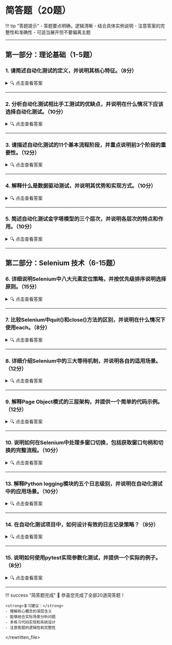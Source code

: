 # 简答题（20题）

!!! tip "答题提示"
    - 答题要点明确，逻辑清晰
    - 结合具体实例说明
    - 注意答案的完整性和准确性
    - 可适当展开但不要偏离主题

---

## 第一部分：理论基础（1-5题）

### 1. 请简述自动化测试的定义，并说明其核心特征。（8分）

<details>
<summary>🔍 点击查看答案</summary>

<p><strong>参考答案：</strong></p>

<p><strong>定义：</strong>（3分）</p>
<p>自动化测试是指使用计算机程序和工具来执行测试过程，通过预先编写的测试脚本自动完成测试用例的执行、结果验证和报告生成，从而减少人工干预的测试方式。</p>

<p><strong>核心特征：</strong>（5分）</p>
<p>1. <strong>程序化执行</strong>：测试过程由计算机程序自动完成，无需人工逐步操作</p>
<p>2. <strong>可重复性</strong>：同一测试脚本可以多次执行，保证测试的一致性</p>
<p>3. <strong>批量处理</strong>：能够同时执行大量测试用例，提高测试效率</p>
<p>4. <strong>精确验证</strong>：通过预设的断言和检查点精确验证结果</p>
<p>5. <strong>快速反馈</strong>：能够快速发现问题并提供详细的测试报告</p>

<p><strong>评分标准：</strong></p>
<ul>
<li>定义准确、完整（3分）</li>
<li>核心特征全面、表述清晰（5分）</li>
</ul>
</details>

---

### 2. 分析自动化测试相比手工测试的优缺点，并说明在什么情况下应该选择自动化测试。（10分）

<details>
<summary>🔍 点击查看答案</summary>

<p><strong>参考答案：</strong></p>

<p><strong>优点：</strong>（4分）</p>
<p>1. <strong>执行速度快</strong>：无需人工操作，24小时不间断执行</p>
<p>2. <strong>可重复性强</strong>：消除人为因素，确保测试一致性</p>
<p>3. <strong>覆盖率高</strong>：可执行大量测试用例，提高测试覆盖率</p>
<p>4. <strong>成本效益</strong>：长期来看，降低人力成本</p>

<p><strong>缺点：</strong>（3分）</p>
<p>1. <strong>初期投入大</strong>：工具采购、脚本开发、环境搭建成本高</p>
<p>2. <strong>维护成本高</strong>：需求变更时脚本需要同步更新</p>
<p>3. <strong>局限性</strong>：无法发现用户体验、界面美观等主观问题</p>

<p><strong>适用场景：</strong>（3分）</p>
<p>1. <strong>回归测试</strong>：需要反复执行的测试场景</p>
<p>2. <strong>大量重复性测试</strong>：数据驱动测试、压力测试等</p>
<p>3. <strong>稳定的功能模块</strong>：需求变化较少的核心功能</p>
<p>4. <strong>长期项目</strong>：能够摊销自动化投入成本的项目</p>

<p><strong>评分标准：</strong></p>
<ul>
<li>优缺点分析全面（7分）</li>
<li>适用场景准确（3分）</li>
</ul>
</details>

---

### 3. 请描述自动化测试的11个基本流程阶段，并重点说明前3个阶段的重要性。（12分）

<details>
<summary>🔍 点击查看答案</summary>

<p><strong>参考答案：</strong></p>

<p><strong>11个基本流程：</strong>（6分）</p>
<p>1. 分析测试需求</p>
<p>2. 制定测试计划</p>
<p>3. 编写测试用例</p>
<p>4. 搭建测试环境</p>
<p>5. 编写测试脚本</p>
<p>6. 执行测试用例</p>
<p>7. 判断测试是否通过</p>
<p>8. 记录测试问题</p>
<p>9. 跟踪Bug</p>
<p>10. 分析测试结果</p>
<p>11. 编写测试报告</p>

<p><strong>前3个阶段的重要性：</strong>（6分）</p>

<p><strong>1. 分析测试需求</strong>（2分）</p>
<ul>
<li>确定自动化测试的范围和目标</li>
<li>识别适合自动化的功能模块</li>
<li>为后续工作提供准确的方向指导</li>
</ul>

<p><strong>2. 制定测试计划</strong>（2分）</p>
<ul>
<li>规划资源配置和时间安排</li>
<li>选择合适的自动化工具和框架</li>
<li>制定测试策略和风险应对措施</li>
</ul>

<p><strong>3. 编写测试用例</strong>（2分）</p>
<ul>
<li>将需求转化为具体可执行的测试步骤</li>
<li>设计测试数据和预期结果</li>
<li>为脚本开发提供详细的实现依据</li>
</ul>

<p><strong>评分标准：</strong></p>
<ul>
<li>流程完整准确（6分）</li>
<li>重点阶段分析深入（6分）</li>
</ul>
</details>

---

### 4. 解释什么是数据驱动测试，并说明其优势和实现方式。（10分）

<details>
<summary>🔍 点击查看答案</summary>

<p><strong>参考答案：</strong></p>

<p><strong>定义：</strong>（3分）</p>
<p>数据驱动测试是一种测试设计方法，将测试逻辑（脚本代码）与测试数据分离，通过外部数据源驱动测试执行。测试脚本从外部数据源读取测试数据，并使用这些数据执行相同的测试逻辑。</p>

<p><strong>优势：</strong>（4分）</p>
<p>1. <strong>提高复用性</strong>：一套脚本可以处理多组测试数据</p>
<p>2. <strong>易于维护</strong>：数据变更不需要修改脚本代码</p>
<p>3. <strong>扩展性强</strong>：添加新测试数据无需重写脚本</p>
<p>4. <strong>分工明确</strong>：测试人员专注数据设计，开发人员专注脚本逻辑</p>

<p><strong>实现方式：</strong>（3分）</p>
<p>1. <strong>Excel/CSV文件</strong>：将测试数据存储在电子表格中</p>
<p>2. <strong>数据库存储</strong>：使用MySQL、Oracle等数据库管理测试数据</p>
<p>3. <strong>JSON/XML文件</strong>：使用结构化文件格式存储复杂数据</p>
<p>4. <strong>配置文件</strong>：使用ini、yaml等配置文件格式</p>

<p><strong>评分标准：</strong></p>
<ul>
<li>定义准确（3分）</li>
<li>优势分析全面（4分）</li>
<li>实现方式具体（3分）</li>
</ul>
</details>

---

### 5. 简述自动化测试金字塔模型的三个层次，并说明各层次的特点和作用。（10分）

<details>
<summary>🔍 点击查看答案</summary>

<p><strong>参考答案：</strong></p>

<p><strong>三个层次：</strong></p>

<p><strong>1. 单元测试（底层，占最大比例）</strong>（3分）</p>
<ul>
<li><strong>特点</strong>：测试单个组件或模块，执行速度快，维护成本低</li>
<li><strong>作用</strong>：及早发现代码逻辑错误，为上层测试提供质量保障</li>
<li><strong>比例</strong>：应占整个自动化测试的70%左右</li>
</ul>

<p><strong>2. 集成测试（中层，适中比例）</strong>（3分）</p>
<ul>
<li><strong>特点</strong>：测试模块间接口和数据交互，复杂度适中</li>
<li><strong>作用</strong>：验证系统各部分协同工作的正确性</li>
<li><strong>比例</strong>：应占整个自动化测试的20%左右</li>
</ul>

<p><strong>3. 系统测试（顶层，最小比例）</strong>（3分）</p>
<ul>
<li><strong>特点</strong>：端到端测试，最接近用户使用场景，但执行慢、维护复杂</li>
<li><strong>作用</strong>：验证完整业务流程和用户体验</li>
<li><strong>比例</strong>：应占整个自动化测试的10%左右</li>
</ul>

<p><strong>设计原则：</strong>（1分）</p>
<p>底层测试数量多、成本低、反馈快；顶层测试数量少、成本高、覆盖关键业务流程。</p>

<p><strong>评分标准：</strong></p>
<ul>
<li>各层次特点准确（9分）</li>
<li>设计原则理解正确（1分）</li>
</ul>
</details>

---

## 第二部分：Selenium 技术（6-15题）

### 6. 详细说明Selenium中八大元素定位策略，并按优先级排序说明选择原则。（15分）

<details>
<summary>🔍 点击查看答案</summary>

<p><strong>参考答案：</strong></p>

<p><strong>八大定位策略（按优先级排序）：</strong>（8分）</p>

<p>1. <strong>By.ID</strong>：通过元素的id属性定位，速度最快，推荐首选</p>
<p>2. <strong>By.NAME</strong>：通过name属性定位，主要用于表单元素</p>
<p>3. <strong>By.CLASS_NAME</strong>：通过class属性定位，适用于样式相关元素</p>
<p>4. <strong>By.LINK_TEXT</strong>：精确匹配链接文本，用于超链接元素</p>
<p>5. <strong>By.PARTIAL_LINK_TEXT</strong>：部分匹配链接文本，适用于动态文本</p>
<p>6. <strong>By.TAG_NAME</strong>：通过标签名定位，通常用于获取元素集合</p>
<p>7. <strong>By.CSS_SELECTOR</strong>：CSS选择器，功能强大，性能优于XPath</p>
<p>8. <strong>By.XPATH</strong>：XML路径表达式，功能最全但性能最差</p>

<p><strong>选择原则：</strong>（7分）</p>

<p><strong>优先级决策流程：</strong></p>
<p>1. <strong>首选ID</strong>：如果元素有唯一稳定的ID，优先使用</p>
<p>2. <strong>次选NAME</strong>：对于表单元素，name是很好的选择</p>
<p>3. <strong>CSS优于XPATH</strong>：需要复杂定位时，CSS Selector优于XPath</p>
<p>4. <strong>避免脆弱定位</strong>：避免依赖页面结构的XPath表达式</p>
<p>5. <strong>考虑维护性</strong>：选择在页面变更时最稳定的属性</p>

<p><strong>性能考虑：</strong></p>
<ul>
<li>ID和NAME性能最佳</li>
<li>CSS Selector性能良好</li>
<li>XPath性能最差，仅在必要时使用</li>
</ul>

<p><strong>评分标准：</strong></p>
<ul>
<li>八大策略准确（8分）</li>
<li>选择原则合理（7分）</li>
</ul>
</details>

---

### 7. 比较Selenium中quit()和close()方法的区别，并说明在什么情况下使用each。（8分）

<details>
<summary>🔍 点击查看答案</summary>

<p><strong>参考答案：</strong></p>

<p><strong>方法对比：</strong>（6分）</p>

<p>| 方面 | quit() | close() |</p>
<p>|------|--------|---------|</p>
<p>| <strong>作用范围</strong> | 关闭整个浏览器进程和所有窗口 | 只关闭当前活动窗口 |</p>
<p>| <strong>资源释放</strong> | 完全释放WebDriver相关资源 | 不释放WebDriver实例 |</p>
<p>| <strong>进程状态</strong> | 终止浏览器进程 | 保持浏览器进程运行 |</p>
<p>| <strong>后续操作</strong> | 无法继续操作，需重新创建driver | 可以切换到其他窗口继续操作 |</p>

<p><strong>使用场景：</strong>（2分）</p>

<p><strong>quit()使用场景：</strong></p>
<p>1. <strong>测试完全结束时</strong>：整个测试脚本执行完毕</p>
<p>2. <strong>资源清理</strong>：确保不留下僵尸进程</p>
<p>3. <strong>单窗口测试</strong>：只有一个浏览器窗口的测试</p>

<p><strong>close()使用场景：</strong></p>
<p>1. <strong>多窗口操作</strong>：需要关闭某个特定窗口但保留其他窗口</p>
<p>2. <strong>中间步骤</strong>：测试过程中需要关闭临时打开的窗口</p>
<p>3. <strong>窗口管理</strong>：精确控制窗口的打开和关闭</p>

<p><strong>最佳实践：</strong></p>
<p>推荐在测试结束时统一使用quit()进行资源清理，避免内存泄漏。</p>

<p><strong>评分标准：</strong></p>
<ul>
<li>区别对比准确（6分）</li>
<li>使用场景合理（2分）</li>
</ul>
</details>

---

### 8. 详细介绍Selenium中的三大等待机制，并说明各自的适用场景。（12分）

<details>
<summary>🔍 点击查看答案</summary>

<p><strong>参考答案：</strong></p>

<p><strong>三大等待机制：</strong>（9分）</p>

<p><strong>1. 强制等待（Sleep）</strong>（3分）</p>
<ul>
<li><strong>机制</strong>：使用time.sleep()强制线程暂停指定时间</li>
<li><strong>特点</strong>：简单粗暴，但浪费时间，不智能</li>
<li><strong>适用场景</strong>：调试阶段临时使用，生产环境应避免</li>
</ul>

```python
import time
time.sleep(5)  # 强制等待5秒
```

<p><strong>2. 隐式等待（Implicitly Wait）</strong>（3分）</p>
<ul>
<li><strong>机制</strong>：设置全局默认等待时间，查找元素时自动等待</li>
<li><strong>特点</strong>：作用于整个WebDriver实例，设置一次全局生效</li>
<li><strong>适用场景</strong>：页面加载速度相对稳定的应用</li>
</ul>

```python
driver.implicitly_wait(10)  # 设置隐式等待10秒
```

<p><strong>3. 显式等待（Explicitly Wait）</strong>（3分）</p>
<ul>
<li><strong>机制</strong>：针对特定元素设置等待条件，满足条件后继续执行</li>
<li><strong>特点</strong>：精确控制，可设置多种等待条件</li>
<li><strong>适用场景</strong>：动态内容、AJAX异步加载的页面</li>
</ul>

```python
from selenium.webdriver.support.ui import WebDriverWait
from selenium.webdriver.support import expected_conditions as EC

wait = WebDriverWait(driver, 10)
element = wait.until(EC.element_to_be_clickable((By.ID, "submit")))
```

<p><strong>选择建议：</strong>（3分）</p>
<p>1. <strong>优先使用显式等待</strong>：更精确、更灵活</p>
<p>2. <strong>配合隐式等待</strong>：设置较短的全局等待时间作为保底</p>
<p>3. <strong>避免强制等待</strong>：只在调试时临时使用</p>
<p>4. <strong>根据场景选择</strong>：静态页面用隐式，动态内容用显式</p>

<p><strong>评分标准：</strong></p>
<ul>
<li>三种机制介绍准确（9分）</li>
<li>选择建议合理（3分）</li>
</ul>
</details>

---

### 9. 解释Page Object模式的三层架构，并提供一个简单的代码示例。（12分）

<details>
<summary>🔍 点击查看答案</summary>

<p><strong>参考答案：</strong></p>

<p><strong>三层架构：</strong>（6分）</p>

<p><strong>1. 对象库层（Page Object Layer）</strong>（2分）</p>
<ul>
<li><strong>作用</strong>：定义页面元素的定位方式</li>
<li><strong>职责</strong>：封装页面元素，提供元素访问接口</li>
</ul>

<p><strong>2. 操作层（Operation Layer）</strong>（2分）</p>
<ul>
<li><strong>作用</strong>：封装页面操作方法</li>
<li><strong>职责</strong>：将基础操作组合成业务操作，如登录、搜索等</li>
</ul>

<p><strong>3. 业务层（Business Layer）</strong>（2分）</p>
<ul>
<li><strong>作用</strong>：编写测试用例逻辑</li>
<li><strong>职责</strong>：调用操作层方法，实现具体测试场景</li>
</ul>

<p><strong>代码示例：</strong>（6分）</p>

```python
# 1. 对象库层 - 定义页面元素
class LoginPageElements:
    USERNAME_INPUT = (By.ID, "username")
    PASSWORD_INPUT = (By.ID, "password")
    LOGIN_BUTTON = (By.ID, "loginBtn")
    ERROR_MESSAGE = (By.CLASS_NAME, "error")

# 2. 操作层 - 封装页面操作
class LoginPageActions:
    def __init__(self, driver):
        self.driver = driver
    
    def enter_username(self, username):
        self.driver.find_element(*LoginPageElements.USERNAME_INPUT).send_keys(username)
    
    def enter_password(self, password):
        self.driver.find_element(*LoginPageElements.PASSWORD_INPUT).send_keys(password)
    
    def click_login(self):
        self.driver.find_element(*LoginPageElements.LOGIN_BUTTON).click()
    
    def login(self, username, password):
        self.enter_username(username)
        self.enter_password(password)
        self.click_login()

# 3. 业务层 - 测试用例
class TestLogin:
    def test_valid_login(self):
        login_page = LoginPageActions(self.driver)
        login_page.login("admin", "123456")
        # 添加断言验证登录结果
```

<p><strong>评分标准：</strong></p>
<ul>
<li>三层架构概念清晰（6分）</li>
<li>代码示例完整、正确（6分）</li>
</ul>
</details>

---

### 10. 说明如何在Selenium中处理多窗口切换，包括获取窗口句柄和切换的完整流程。（10分）

<details>
<summary>🔍 点击查看答案</summary>

<p><strong>参考答案：</strong></p>

<p><strong>多窗口处理流程：</strong>（7分）</p>

<p><strong>1. 获取当前窗口句柄</strong>（1分）</p>
```python
current_window = driver.current_window_handle
```

<p><strong>2. 获取所有窗口句柄</strong>（1分）</p>
```python
all_windows = driver.window_handles
```

<p><strong>3. 执行打开新窗口的操作</strong>（1分）</p>
```python
# 点击会打开新窗口的链接
driver.find_element(By.LINK_TEXT, "打开新窗口").click()
```

<p><strong>4. 等待新窗口出现</strong>（1分）</p>
```python
from selenium.webdriver.support.ui import WebDriverWait
from selenium.webdriver.support import expected_conditions as EC

wait = WebDriverWait(driver, 10)
wait.until(EC.number_of_windows_to_be(2))
```

<p><strong>5. 切换到新窗口</strong>（2分）</p>
```python
# 获取新窗口句柄
new_windows = driver.window_handles
for window in new_windows:
    if window != current_window:
        driver.switch_to.window(window)
        break
```

<p><strong>6. 关闭窗口并返回主窗口</strong>（1分）</p>
```python
# 关闭当前窗口
driver.close()
# 切换回主窗口
driver.switch_to.window(current_window)
```

<p><strong>完整代码示例：</strong>（3分）</p>
```python
def handle_multiple_windows(driver):
    # 记录主窗口句柄
    main_window = driver.current_window_handle
    
    # 点击打开新窗口的元素
    driver.find_element(By.ID, "newWindowLink").click()
    
    # 等待新窗口打开
    WebDriverWait(driver, 10).until(EC.number_of_windows_to_be(2))
    
    # 切换到新窗口
    for window_handle in driver.window_handles:
        if window_handle != main_window:
            driver.switch_to.window(window_handle)
            break
    
    # 在新窗口中执行操作
    print("当前窗口标题:", driver.title)
    
    # 关闭新窗口并返回主窗口
    driver.close()
    driver.switch_to.window(main_window)
```

<p><strong>评分标准：</strong></p>
<ul>
<li>处理流程完整（7分）</li>
<li>代码示例正确（3分）</li>
</ul>
</details>

---

## 第三部分：测试框架（16-20题）

### 11. 比较unittest和pytest框架的主要区别，并说明各自的优势。（10分）

<details>
<summary>🔍 点击查看答案</summary>

<p><strong>参考答案：</strong></p>

<p><strong>主要区别：</strong>（6分）</p>

<p>| 方面 | unittest | pytest |</p>
<p>|------|----------|---------|</p>
<p>| <strong>语法复杂度</strong> | 需要继承TestCase类，方法以test开头 | 简洁，直接使用函数和assert |</p>
<p>| <strong>断言方式</strong> | 使用self.assertEqual等专用方法 | 使用Python原生assert语句 |</p>
<p>| <strong>测试发现</strong> | 需要明确的测试套件组织 | 自动发现test_*.py文件 |</p>
<p>| <strong>插件系统</strong> | 功能相对基础 | 丰富的插件生态系统 |</p>
<p>| <strong>报告功能</strong> | 基础的文本报告 | 多样化的报告格式 |</p>
<p>| <strong>参数化测试</strong> | 需要额外编码实现 | 内置@pytest.mark.parametrize |</p>

<p><strong>各自优势：</strong>（4分）</p>

<p><strong>unittest优势：</strong>（2分）</p>
<p>1. <strong>Python标准库</strong>：无需额外安装，兼容性好</p>
<p>2. <strong>企业级支持</strong>：成熟稳定，大型项目中应用广泛</p>
<p>3. <strong>结构化组织</strong>：四大核心组件提供清晰的测试架构</p>

<p><strong>pytest优势：</strong>（2分）</p>
<p>1. <strong>语法简洁</strong>：学习成本低，代码可读性强</p>
<p>2. <strong>插件丰富</strong>：pytest-html、pytest-ordering等扩展功能强大</p>
<p>3. <strong>高级特性</strong>：内置参数化、跳过、标记等功能</p>
<p>4. <strong>更好的错误信息</strong>：详细的失败报告和调试信息</p>

<p><strong>评分标准：</strong></p>
<ul>
<li>区别对比准确（6分）</li>
<li>优势分析全面（4分）</li>
</ul>
</details>

---

### 12. 介绍pytest中的几个常用插件及其作用。（8分）

<details>
<summary>🔍 点击查看答案</summary>

<p><strong>参考答案：</strong></p>

<p><strong>常用插件介绍：</strong>（8分）</p>

<p><strong>1. pytest-ordering</strong>（2分）</p>
<ul>
<li><strong>作用</strong>：控制测试用例的执行顺序</li>
<li><strong>使用</strong>：通过@pytest.mark.run(order=n)装饰器指定顺序</li>
</ul>
```python
@pytest.mark.run(order=1)
def test_first():
    pass

@pytest.mark.run(order=2)
def test_second():
    pass
```

<p><strong>2. pytest-html</strong>（2分）</p>
<ul>
<li><strong>作用</strong>：生成美观的HTML测试报告</li>
<li><strong>使用</strong>：命令行添加--html=report.html参数</li>
</ul>
```bash
pytest --html=report.html --self-contained-html
```

<p><strong>3. pytest-rerunfailures</strong>（2分）</p>
<ul>
<li><strong>作用</strong>：自动重试失败的测试用例</li>
<li><strong>使用</strong>：通过--reruns参数指定重试次数</li>
</ul>
```bash
pytest --reruns 3 --reruns-delay 2
```

<p><strong>4. pytest-xdist</strong>（2分）</p>
<ul>
<li><strong>作用</strong>：并行执行测试用例，提高执行效率</li>
<li><strong>使用</strong>：通过-n参数指定并行进程数</li>
</ul>
```bash
pytest -n 4  # 使用4个进程并行执行
```

<p><strong>其他重要插件：</strong></p>
<ul>
<li><strong>pytest-cov</strong>：代码覆盖率统计</li>
<li><strong>pytest-mock</strong>：模拟对象支持</li>
<li><strong>pytest-django</strong>：Django项目测试支持</li>
</ul>

<p><strong>评分标准：</strong></p>
<ul>
<li>每个插件介绍准确完整（2分×4=8分）</li>
</details>

---

### 13. 解释Python logging模块的五个日志级别，并说明在自动化测试中的应用场景。（10分）

<details>
<summary>🔍 点击查看答案</summary>

<p><strong>参考答案：</strong></p>

<p><strong>五个日志级别：</strong>（5分）</p>

<p>| 级别 | 数值 | 描述 | 使用场景 |</p>
<p>|------|------|------|----------|</p>
<p>| <strong>DEBUG</strong> | 10 | 详细的调试信息 | 开发调试阶段，记录变量值、执行路径 |</p>
<p>| <strong>INFO</strong> | 20 | 一般信息 | 记录程序正常运行的关键步骤 |</p>
<p>| <strong>WARNING</strong> | 30 | 警告信息 | 潜在问题，不影响程序运行 |</p>
<p>| <strong>ERROR</strong> | 40 | 错误信息 | 程序出错但仍能继续运行 |</p>
<p>| <strong>CRITICAL</strong> | 50 | 严重错误 | 程序无法继续运行的严重问题 |</p>

<p><strong>在自动化测试中的应用：</strong>（5分）</p>

<p><strong>1. DEBUG级别</strong>（1分）</p>
```python
logging.debug(f"查找元素: {locator}, 元素文本: {element.text}")
```
<li>记录详细的执行步骤和变量值</li>
<li>用于脚本调试和问题排查</li>
</ul>

<p><strong>2. INFO级别</strong>（1分）</p>
```python
logging.info("开始执行登录测试用例")
logging.info(f"测试用例 {test_name} 执行完成")
```
<ul>
<li>记录测试用例的开始和结束</li>
<li>记录重要的测试步骤</li>
</ul>

<p><strong>3. WARNING级别</strong>（1分）</p>
```python
logging.warning("页面加载时间超过预期，可能影响测试稳定性")
```
<ul>
<li>记录可能影响测试的异常情况</li>
<li>性能问题预警</li>
</ul>

<p><strong>4. ERROR级别</strong>（1分）</p>
```python
logging.error(f"测试用例执行失败: {str(e)}")
```
<ul>
<li>记录测试执行中的错误</li>
<li>断言失败信息</li>
</ul>

<p><strong>5. CRITICAL级别</strong>（1分）</p>
```python
logging.critical("无法连接到测试环境，测试终止")
```
<ul>
<li>记录导致测试无法继续的严重问题</li>
<li>环境故障、配置错误等</li>
</ul>

<p><strong>最佳实践：</strong></p>
<ul>
<li>生产环境设置为WARNING级别</li>
<li>调试时使用DEBUG级别</li>
<li>合理使用不同级别避免日志冗余</li>
</ul>

<p><strong>评分标准：</strong></p>
<ul>
<li>五个级别定义准确（5分）</li>
<li>应用场景合理（5分）</li>
</ul>
</details>

---

### 14. 在自动化测试项目中，如何设计有效的日志记录策略？（8分）

<details>
<summary>🔍 点击查看答案</summary>

<p><strong>参考答案：</strong></p>

<p><strong>日志记录策略：</strong>（8分）</p>

<p><strong>1. 日志内容设计</strong>（2分）</p>
<ul>
<li><strong>记录关键操作</strong>：页面跳转、元素点击、数据输入</li>
<li><strong>记录测试结果</strong>：断言结果、测试用例状态</li>
<li><strong>记录异常信息</strong>：错误详情、堆栈信息</li>
<li><strong>避免敏感信息</strong>：密码、个人信息等</li>
</ul>

<p><strong>2. 日志级别规划</strong>（2分）</p>
```python
# 不同环境使用不同级别
LOGGING_LEVELS = {
    'development': logging.DEBUG,
    'testing': logging.INFO,
    'production': logging.WARNING
}
```

<p><strong>3. 日志格式统一</strong>（2分）</p>
```python
LOGGING_FORMAT = '%(asctime)s - %(name)s - %(levelname)s - %(filename)s:%(lineno)d - %(message)s'
```
<ul>
<li>包含时间戳、日志级别、文件位置</li>
<li>便于问题定位和日志分析</li>
</ul>

<p><strong>4. 日志文件管理</strong>（2分）</p>
```python
import logging.handlers

# 按时间轮转日志文件
handler = logging.handlers.TimedRotatingFileHandler(
    'test.log', 
    when='midnight', 
    interval=1, 
    backupCount=7
)
```
<ul>
<li>自动轮转避免文件过大</li>
<li>保留历史日志便于追溯</li>
<li>分类存储（成功、失败、错误）</li>
</ul>

<p><strong>代码示例：</strong></p>
```python
class TestLogger:
    def __init__(self, name):
        self.logger = logging.getLogger(name)
        self.logger.setLevel(logging.INFO)
        
        # 文件处理器
        file_handler = logging.FileHandler('test_execution.log')
        file_handler.setFormatter(logging.Formatter(LOGGING_FORMAT))
        
        # 控制台处理器
        console_handler = logging.StreamHandler()
        console_handler.setFormatter(logging.Formatter(LOGGING_FORMAT))
        
        self.logger.addHandler(file_handler)
        self.logger.addHandler(console_handler)
    
    def log_test_start(self, test_name):
        self.logger.info(f"===== 开始执行测试用例: {test_name} =====")
    
    def log_test_result(self, test_name, result):
        if result:
            self.logger.info(f"测试用例 {test_name} 执行成功")
        else:
            self.logger.error(f"测试用例 {test_name} 执行失败")
```

<p><strong>评分标准：</strong></p>
<ul>
<li>策略设计合理（6分）</li>
<li>代码示例正确（2分）</li>
</ul>
</details>

---

### 15. 说明如何使用pytest实现参数化测试，并提供一个实际的例子。（8分）

<details>
<summary>🔍 点击查看答案</summary>

<p><strong>参考答案：</strong></p>

<p><strong>参数化测试概念：</strong>（2分）</p>
<p>参数化测试允许使用不同的输入数据多次执行同一个测试函数，避免重复编写相似的测试用例，提高测试效率和覆盖率。</p>

<p><strong>实现方法：</strong>（3分）</p>

<p><strong>1. 使用@pytest.mark.parametrize装饰器</strong></p>
```python
import pytest

@pytest.mark.parametrize("参数名", [参数值列表])
def test_function(参数名):
    # 测试逻辑
    pass
```

<p><strong>2. 多参数测试</strong></p>
```python
@pytest.mark.parametrize("username,password,expected", [
    ("admin", "123456", True),
    ("user", "password", True), 
    ("invalid", "wrong", False)
])
def test_login(username, password, expected):
    # 测试逻辑
    pass
```

<p><strong>实际例子：</strong>（3分）</p>

```python
import pytest
from selenium import webdriver
from selenium.webdriver.common.by import By

class TestLogin:
    
    @pytest.mark.parametrize("username,password,expected_result", [
        ("admin", "admin123", "success"),           # 有效登录
        ("user", "user123", "success"),             # 有效登录
        ("admin", "wrongpass", "password_error"),   # 密码错误
        ("", "admin123", "username_required"),      # 用户名为空
        ("admin", "", "password_required"),         # 密码为空
        ("nonexistent", "123456", "user_not_found") # 用户不存在
    ])
    def test_login_scenarios(self, driver, username, password, expected_result):
        """测试不同登录场景"""
        # 打开登录页面
        driver.get("https://example.com/login")
        
        # 输入用户名和密码
        driver.find_element(By.ID, "username").send_keys(username)
        driver.find_element(By.ID, "password").send_keys(password)
        driver.find_element(By.ID, "loginBtn").click()
        
        # 根据预期结果进行断言
        if expected_result == "success":
            assert "dashboard" in driver.current_url
        elif expected_result == "password_error":
            error_msg = driver.find_element(By.CLASS_NAME, "error").text
            assert "密码错误" in error_msg
        elif expected_result == "username_required":
            error_msg = driver.find_element(By.CLASS_NAME, "error").text
            assert "请输入用户名" in error_msg
        # 其他断言逻辑...

    @pytest.mark.parametrize("search_term", [
        "python", "selenium", "自动化测试", "pytest"
    ])
    def test_search_functionality(self, driver, search_term):
        """测试搜索功能"""
        driver.get("https://example.com/search")
        search_box = driver.find_element(By.ID, "searchInput")
        search_box.send_keys(search_term)
        search_box.submit()
        
        # 验证搜索结果
        results = driver.find_elements(By.CLASS_NAME, "search-result")
        assert len(results) > 0, f"搜索'{search_term}'没有返回结果"
```

<p><strong>优势说明：</strong></p>
<ul>
<li><strong>减少代码重复</strong>：一个测试函数处理多种场景</li>
<li><strong>提高覆盖率</strong>：系统化测试各种输入组合</li>
<li><strong>易于维护</strong>：添加新测试数据无需修改测试逻辑</li>
<li><strong>清晰的测试报告</strong>：每组参数生成独立的测试结果</li>
</ul>

<p><strong>评分标准：</strong></p>
<ul>
<li>概念解释清晰（2分）</li>
<li>实现方法正确（3分）</li>
<li>实际例子完整（3分）</li>
</ul>
</details>

---

!!! success "简答题完成"
    🎉 恭喜您完成了全部20道简答题！
    
    <strong>复习建议：</strong>
    - 理解核心概念的深层含义
    - 能够结合实际场景分析问题
    - 多练习代码实现和系统设计
    - 注意答题的逻辑性和完整性
</rewritten_file> 